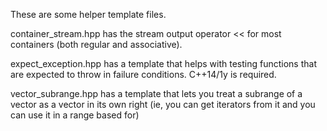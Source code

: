 These are some helper template files.  

container_stream.hpp has the stream output operator << for most containers (both regular and associative).  

expect_exception.hpp has a template that helps with testing functions that are expected to throw in failure conditions.  C++14/1y is required.

vector_subrange.hpp has a template that lets you treat a subrange of a vector as a vector in its own right (ie, you can get iterators from it and you can use it in a range based for)

